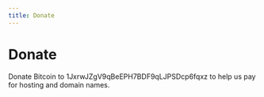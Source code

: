 ```yaml
---
title: Donate
---
```


# Donate
Donate Bitcoin to 1JxrwJZgV9qBeEPH7BDF9qLJPSDcp6fqxz to help us pay for hosting and domain names.
